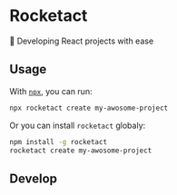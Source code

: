 # Rocketact
🚀 Developing React projects with ease

## Usage

With [`npx`](https://blog.npmjs.org/post/162869356040/introducing-npx-an-npm-package-runner), you can run:

```bash
npx rocketact create my-awosome-project
```

Or you can install `rocketact` globaly:

```bash
npm install -g rocketact
rocketact create my-awosome-project
```


## Develop

